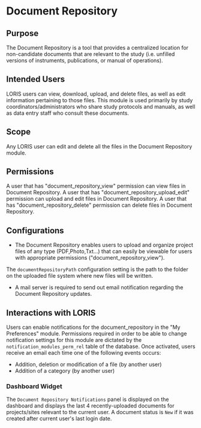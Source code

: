 # Document Repository

## Purpose

 The Document Repository is a tool that provides a centralized location for non-candidate documents that are relevant to the study (i.e. unfilled versions of instruments, publications, or manual of operations).

## Intended Users

LORIS users can view, download, upload, and delete files, as well as edit information pertaining to those files.
This module is used primarily by study coordinators/administrators who share study protocols and manuals, as well as data entry staff who consult these documents.

## Scope

 Any LORIS user can edit and delete all the files in the Document Repository module. 

## Permissions

 A user that has "document_repository_view" permission can view files in Document Repository.
 A user that has "document_repository_upload_edit" permission can upload and edit files in Document Repository.
 A user that has "document_repository_delete" permission can delete files in Document Repository.

## Configurations

- The Document Repository enables users to upload and organize project files of any type (PDF,Photo,Txt...) that can easily be viewable for users with appropriate permissions ("document_repository_view").

The `documentRepositoryPath` configuration setting is the path to the folder on the
uploaded file system where new files will be written.

- A mail server is required to send out email notification regarding the Document Repository updates.

## Interactions with LORIS

Users can enable notifications for the document_repository in the "My Preferences" module. Permissions required in order to be able to change notification settings for this module are dictated by the `notification_modules_perm_rel` table of the database. Once activated, users receive an email each time one of the following events occurs:
* Addition, deletion or modification of a file (by another user)
* Addition of a category (by another user)

### Dashboard Widget

The `Document Repository Notifications` panel is displayed on the dashboard and displays the last 4 recently-uploaded documents for projects/sites relevant to the current user. A document status is `New` if it was created after current user's last login date.
